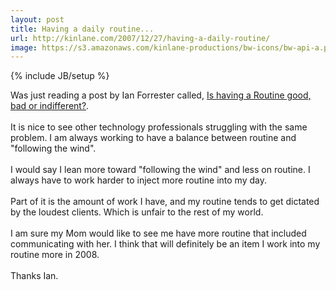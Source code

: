 ```yaml
---
layout: post
title: Having a daily routine...
url: http://kinlane.com/2007/12/27/having-a-daily-routine/
image: https://s3.amazonaws.com/kinlane-productions/bw-icons/bw-api-a.png
---
```

{% include JB/setup %}
<p>
     Was just reading a post by Ian Forrester called, <a href="http://www.cubicgarden.com/blojsom/blog/cubicgarden/just+life/?permalink=Is-having-a-Routine-good-bad-or-indifferent.html">Is having a Routine good, bad or indifferent?</a>.
     <br />
     <br />
     It is nice to see other technology professionals struggling with the same problem. I am always working to have a balance between routine and "following the wind".
     <br />
     <br />
     I would say I lean more toward "following the wind" and less on routine. I always have to work harder to inject more routine into my day.
     <br />
     <br />
     Part of it is the amount of work I have, and my routine tends to get dictated by the loudest clients. Which is unfair to the rest of my world.
     <br />
     <br />
     I am sure my Mom would like to see me have more routine that included communicating with her. I think that will definitely be an item I work into my routine more in 2008.
     <br />
     <br />
     Thanks Ian.
</p>